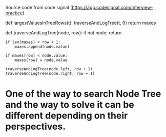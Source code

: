 Source code from code signal (https://app.codesignal.com/interview-practice)


def largestValuesInTreeRows(t):
    traverseAndLogTree(t, 0)
    return maxes


def traverseAndLogTree(node, row):
    if not node:
        return
    
    if len(maxes) < row + 1:
        maxes.append(node.value)
    
    if maxes[row] < node.value:
        maxes[row] = node.value
    
    traverseAndLogTree(node.left, row + 1)
    traverseAndLogTree(node.right, row + 1)
    
# One of the way to search Node Tree and the way to solve it can be different depending on their perspectives.
